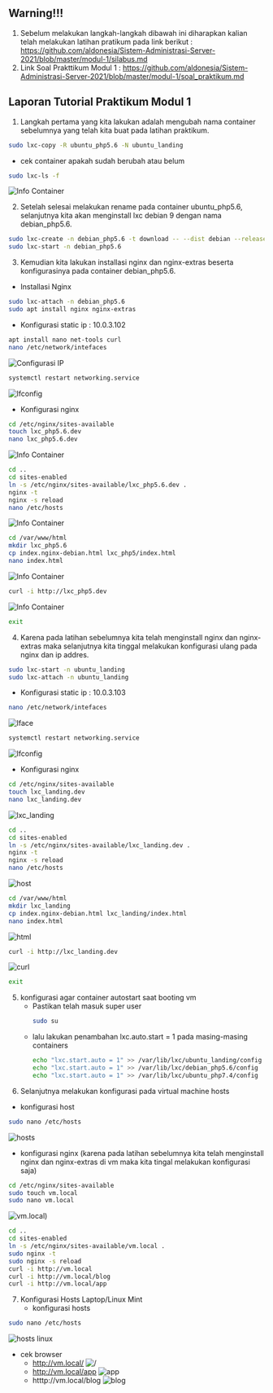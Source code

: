 ## Warning!!!

1. Sebelum melakukan langkah-langkah dibawah ini diharapkan kalian telah melakukan latihan pratikum  pada link berikut : https://github.com/aldonesia/Sistem-Administrasi-Server-2021/blob/master/modul-1/silabus.md
2. Link Soal Prakttikum Modul 1 : https://github.com/aldonesia/Sistem-Administrasi-Server-2021/blob/master/modul-1/soal_praktikum.md

## Laporan Tutorial Praktikum Modul 1

1. Langkah pertama yang kita lakukan adalah mengubah nama container sebelumnya yang telah kita buat pada latihan praktikum.  
```bash
sudo lxc-copy -R ubuntu_php5.6 -N ubuntu_landing
```
  - cek container apakah sudah berubah atau belum
  ```bash
  sudo lxc-ls -f
  ```
  ![Info Container](/praktikum%201/assets/p1.png)
  
2. Setelah selesai melakukan rename pada container ubuntu_php5.6, selanjutnya kita akan menginstall lxc debian 9 dengan nama debian_php5.6. 
```bash
sudo lxc-create -n debian_php5.6 -t download -- --dist debian --release stretch --arch amd64 --force-cache --no-validate --server images.linuxcontainers.org
sudo lxc-start -n debian_php5.6
```

3. Kemudian kita lakukan installasi nginx dan nginx-extras beserta konfigurasinya pada container debian_php5.6.

  - Installasi Nginx
```bash
sudo lxc-attach -n debian_php5.6
sudo apt install nginx nginx-extras
```

  - Konfigurasi static ip : 10.0.3.102
```bash
apt install nano net-tools curl
nano /etc/network/intefaces
```
![Configurasi IP](/praktikum%201/assets/p2.png)
```bash
systemctl restart networking.service
```
![Ifconfig](/praktikum%201/assets/p3.png)
  - Konfigurasi nginx
```bash
cd /etc/nginx/sites-available
touch lxc_php5.6.dev
nano lxc_php5.6.dev
```
![Info Container](/praktikum%201/assets/p4.png)
```bash
cd ..
cd sites-enabled
ln -s /etc/nginx/sites-available/lxc_php5.6.dev .
nginx -t
nginx -s reload
nano /etc/hosts
```
![Info Container](/praktikum%201/assets/p5.png)
```bash
cd /var/www/html
mkdir lxc_php5.6
cp index.nginx-debian.html lxc_php5/index.html
nano index.html
```
![Info Container](/praktikum%201/assets/p6.png)
```bash
curl -i http://lxc_php5.dev 
```
![Info Container](/praktikum%201/assets/p7.png)
```bash
exit
```
4. Karena pada latihan sebelumnya kita telah menginstall nginx dan nginx-extras maka selanjutnya kita tinggal melakukan konfigurasi ulang pada nginx dan ip addres.
```bash
sudo lxc-start -n ubuntu_landing
sudo lxc-attach -n ubuntu_landing
```

  - Konfigurasi static ip : 10.0.3.103
```bash
nano /etc/network/intefaces
```
![Iface](/praktikum%201/assets/p8.png)
```bash
systemctl restart networking.service
```
![Ifconfig](/praktikum%201/assets/p9.png)
  - Konfigurasi nginx
```bash
cd /etc/nginx/sites-available
touch lxc_landing.dev
nano lxc_landing.dev
```
![lxc_landing](/praktikum%201/assets/p10.png)
```bash
cd ..
cd sites-enabled
ln -s /etc/nginx/sites-available/lxc_landing.dev .
nginx -t
nginx -s reload
nano /etc/hosts
```
![host](/praktikum%201/assets/p11.png)
```bash
cd /var/www/html
mkdir lxc_landing
cp index.nginx-debian.html lxc_landing/index.html
nano index.html
```
![html](/praktikum%201/assets/p12.png)
```bash
curl -i http://lxc_landing.dev 
```
![curl](/praktikum%201/assets/p13.png)
```bash
exit
```
5. konfigurasi agar container autostart saat booting vm
   - Pastikan telah masuk super user
      ```bash
      sudo su
      ```
   - lalu lakukan penambahan lxc.auto.start = 1 pada masing-masing containers
      ```bash
      echo "lxc.start.auto = 1" >> /var/lib/lxc/ubuntu_landing/config
      echo "lxc.start.auto = 1" >> /var/lib/lxc/debian_php5.6/config
      echo "lxc.start.auto = 1" >> /var/lib/lxc/ubuntu_php7.4/config
      ```
6. Selanjutnya melakukan konfigurasi pada virtual machine hosts
  - konfigurasi host
```bash
sudo nano /etc/hosts
```
![hosts](/praktikum%201/assets/p14.png)
  - konfigurasi nginx (karena pada latihan sebelumnya kita telah menginstall nginx dan nginx-extras di vm maka kita tingal melakukan konfigurasi saja)
```bash
cd /etc/nginx/sites-available
sudo touch vm.local
sudo nano vm.local
```
![vm.local](/praktikum%201/assets/p19.png))
```bash
cd ..
cd sites-enabled
ln -s /etc/nginx/sites-available/vm.local .
sudo nginx -t
sudo nginx -s reload
curl -i http://vm.local
curl -i http://vm.local/blog
curl -i http://vm.local/app

```
7. Konfigurasi Hosts Laptop/Linux Mint
   - konfigurasi hosts
```bash
sudo nano /etc/hosts
```
![hosts linux](/praktikum%201/assets/p15.png)
  - cek browser
    - http://vm.local/
      ![/](/praktikum%201/assets/p18.png)
    - http://vm.local/app
      ![app](/praktikum%201/assets/p16.png)
    - htttp://vm.local/blog
      ![blog](/praktikum%201/assets/p17.png)
